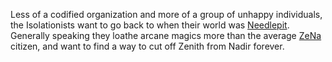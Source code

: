 Less of a codified organization and more of a group of unhappy individuals, the Isolationists want to go back to when their world was [Needlepit](Needlepit). Generally speaking they loathe arcane magics more than the average [ZeNa](../../Locations/ZeNa.md) citizen, and want to find a way to cut off Zenith from Nadir forever.
